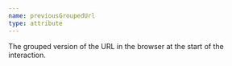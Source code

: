 ```yaml
---
name: previousGroupedUrl
type: attribute
---
```


The grouped version of the URL in the browser at the start of the interaction.